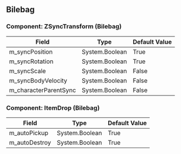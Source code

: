 ## Bilebag

### Component: ZSyncTransform (Bilebag)

|Field|Type|Default Value|
|---|---|---|
|m_syncPosition|System.Boolean|True|
|m_syncRotation|System.Boolean|True|
|m_syncScale|System.Boolean|False|
|m_syncBodyVelocity|System.Boolean|False|
|m_characterParentSync|System.Boolean|False|

### Component: ItemDrop (Bilebag)

|Field|Type|Default Value|
|---|---|---|
|m_autoPickup|System.Boolean|True|
|m_autoDestroy|System.Boolean|True|

